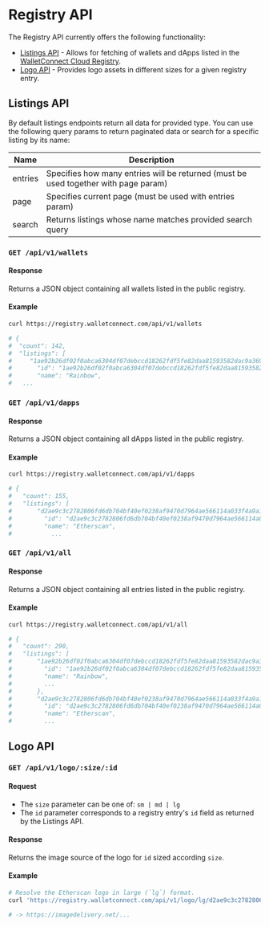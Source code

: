 # Registry API

The Registry API currently offers the following functionality:

- [Listings API](#listings-api) - Allows for fetching of wallets and dApps listed in the [WalletConnect Cloud Registry](https://walletconnect.com/registry).
- [Logo API](#logo-api) - Provides logo assets in different sizes for a given registry entry.

## Listings API

By default listings endpoints return all data for provided type. You can use the following query params to return paginated data or search for a specific listing by its name:

| Name    | Description                                                                         |
| ------- | ----------------------------------------------------------------------------------- |
| entries | Specifies how many entries will be returned (must be used together with page param) |
| page    | Specifies current page (must be used with entries param)                            |
| search  | Returns listings whose name matches provided search query                            |

### `GET /api/v1/wallets`

#### Response

Returns a JSON object containing all wallets listed in the public registry.

#### Example

```bash
curl https://registry.walletconnect.com/api/v1/wallets

# {
#  "count": 142,
#  "listings": [
#     "1ae92b26df02f0abca6304df07debccd18262fdf5fe82daa81593582dac9a369": {
#       "id": "1ae92b26df02f0abca6304df07debccd18262fdf5fe82daa81593582dac9a369",
#       "name": "Rainbow",
#   ...

```

### `GET /api/v1/dapps`

#### Response

Returns a JSON object containing all dApps listed in the public registry.

#### Example

```bash
curl https://registry.walletconnect.com/api/v1/dapps

# {
#   "count": 155,
#   "listings": [
#       "d2ae9c3c2782806fd6db704bf40ef0238af9470d7964ae566114a033f4a9a110": {
#         "id": "d2ae9c3c2782806fd6db704bf40ef0238af9470d7964ae566114a033f4a9a110",
#         "name": "Etherscan",
#           ...
```

### `GET /api/v1/all`

#### Response

Returns a JSON object containing all entries listed in the public registry.

#### Example

```bash
curl https://registry.walletconnect.com/api/v1/all

# {
#   "count": 290,
#   "listings": [
#       "1ae92b26df02f0abca6304df07debccd18262fdf5fe82daa81593582dac9a369": {
#         "id": "1ae92b26df02f0abca6304df07debccd18262fdf5fe82daa81593582dac9a369",
#         "name": "Rainbow",
#         ...
#       },
#       "d2ae9c3c2782806fd6db704bf40ef0238af9470d7964ae566114a033f4a9a110": {
#         "id": "d2ae9c3c2782806fd6db704bf40ef0238af9470d7964ae566114a033f4a9a110",
#         "name": "Etherscan",
#         ...
```

## Logo API

### `GET /api/v1/logo/:size/:id`

#### Request

- The `size` parameter can be one of: `sm | md | lg`
- The `id` parameter corresponds to a registry entry's `id` field as returned by the Listings API.

#### Response

Returns the image source of the logo for `id` sized according `size`.

#### Example

```bash
# Resolve the Etherscan logo in large (`lg`) format.
curl 'https://registry.walletconnect.com/api/v1/logo/lg/d2ae9c3c2782806fd6db704bf40ef0238af9470d7964ae566114a033f4a9a110'

# -> https://imagedelivery.net/...
```
